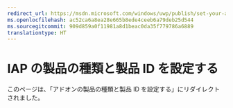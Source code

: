 ```yaml
---
redirect_url: https://msdn.microsoft.com/windows/uwp/publish/set-your-add-on-product-id
ms.openlocfilehash: ac52ca6a8ea28e665b8ede4ceeb6a79deb25d544
ms.sourcegitcommit: 909d859a0f11981a8d1beac0da35f779786a6889
translationtype: HT
---
```

# <a name="set-your-iap-product-type-and-product-id"></a>IAP の製品の種類と製品 ID を設定する

このページは、「アドオンの製品の種類と製品 ID を設定する」にリダイレクトされました。
